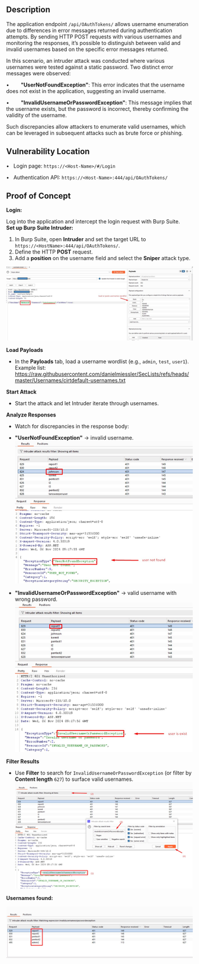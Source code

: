 ## Description

The application endpoint `/api/OAuthTokens/` allows username enumeration due to differences in error messages returned during authentication attempts. By sending HTTP POST requests with various usernames and monitoring the responses, it’s possible to distinguish between valid and invalid usernames based on the specific error messages returned.

In this scenario, an intruder attack was conducted where various usernames were tested against a static password. Two distinct error messages were observed:

•        **"UserNotFoundException"**: This error indicates that the username does not exist in the application, suggesting an invalid username.

•        **"InvalidUsernameOrPasswordException"**: This message implies that the username exists, but the password is incorrect, thereby confirming the validity of the username.

Such discrepancies allow attackers to enumerate valid usernames, which can be leveraged in subsequent attacks such as brute force or phishing.

## Vulnerability Location

•   Login page: `https://<Host-Name>/#/Login`

•   Authentication API: `https://<Host-Name>:444/api/OAuthTokens/`

## Proof of Concept

**Login:**

Log into the application and intercept the login request with Burp Suite.  
**Set up Burp Suite Intruder:**

1. In Burp Suite, open **Intruder** and set the target URL to `https://<HostName>:444/api/OAuthTokens/`.
2. Define the HTTP **POST** request.
3. Add a **position** on the username field and select the **Sniper** attack type.

![](./Pasted%20image%2020250809014015.png)

**Load Payloads**

- In the **Payloads** tab, load a username wordlist (e.g., `admin`, `test`, `user1`).  
  Example list:  
  https://raw.githubusercontent.com/danielmiessler/SecLists/refs/heads/master/Usernames/cirtdefault-usernames.txt

**Start Attack**

- Start the attack and let Intruder iterate through usernames.

**Analyze Responses**

- Watch for discrepancies in the response body:

- **"UserNotFoundException"** → invalid username.  
![](./Pasted%20image%2020250809014034.png)

- **"InvalidUsernameOrPasswordException"** → valid username with wrong password.  
![](./Pasted%20image%2020250809014052.png)

**Filter Results**

- Use **Filter** to search for `InvalidUsernameOrPasswordException` (or filter by **Content length** `627`) to surface valid usernames.  
![](./Pasted%20image%2020250809014111.png)

**Usernames found:**

![](./Pasted%20image%2020250809014131.png)

